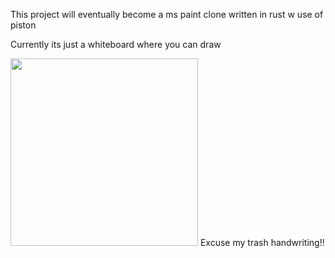 This project will eventually become a ms paint clone written in rust w use of piston

Currently its just a whiteboard where you can draw

<img src="https://cdn.discordapp.com/attachments/844189298030673940/988513063076507678/unknown.png" style="width: 300px" />
Excuse my trash handwriting!!